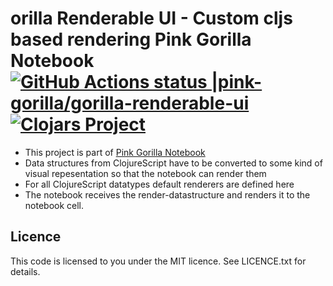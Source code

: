 # orilla Renderable UI - Custom cljs based rendering Pink Gorilla Notebook [![GitHub Actions status |pink-gorilla/gorilla-renderable-ui](https://github.com/pink-gorilla/gorilla-renderable-ui/workflows/CI/badge.svg)](https://github.com/pink-gorilla/gorilla-renderable-ui/actions?workflow=CI)[![Clojars Project](https://img.shields.io/clojars/v/org.pinkgorilla/gorilla-renderable-ui.svg)](https://clojars.org/org.pinkgorilla/gorilla-renderable-ui)

- This project is part of [Pink Gorilla Notebook](https://github.com/pink-gorilla/gorilla-notebook)
- Data structures from ClojureScript have to be converted to some kind
of visual repesentation so that the notebook can render them
- For all ClojureScript datatypes default renderers are defined here
- The notebook receives the render-datastructure and renders it to the notebook cell.

## Licence

This code is licensed to you under the MIT licence. See LICENCE.txt for details.
